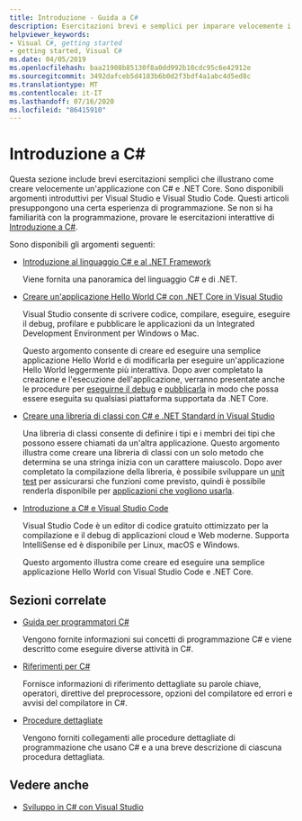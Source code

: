 ```yaml
---
title: Introduzione - Guida a C#
description: Esercitazioni brevi e semplici per imparare velocemente i concetti introduttivi relativi a C# e come scrivere applicazioni .NET Core.
helpviewer_keywords:
- Visual C#, getting started
- getting started, Visual C#
ms.date: 04/05/2019
ms.openlocfilehash: baa21908b85130f8a0dd992b10cdc95c6e42912e
ms.sourcegitcommit: 3492dafceb5d4183b6b0d2f3bdf4a1abc4d5ed8c
ms.translationtype: MT
ms.contentlocale: it-IT
ms.lasthandoff: 07/16/2020
ms.locfileid: "86415910"
---
```

# <a name="get-started-with-c"></a>Introduzione a C\#

Questa sezione include brevi esercitazioni semplici che illustrano come creare velocemente un'applicazione con C# e .NET Core. Sono disponibili argomenti introduttivi per Visual Studio e Visual Studio Code. Questi articoli presuppongono una certa esperienza di programmazione. Se non si ha familiarità con la programmazione, provare le esercitazioni interattive di [Introduzione a C#](../tutorials/intro-to-csharp/index.md).

Sono disponibili gli argomenti seguenti:

- [Introduzione al linguaggio C# e al .NET Framework](introduction-to-the-csharp-language-and-the-net-framework.md)

     Viene fornita una panoramica del linguaggio C# e di .NET.

- [Creare un'applicazione Hello World C# con .NET Core in Visual Studio](../../core/tutorials/with-visual-studio.md)

   Visual Studio consente di scrivere codice, compilare, eseguire, eseguire il debug, profilare e pubblicare le applicazioni da un Integrated Development Environment per Windows o Mac.

   Questo argomento consente di creare ed eseguire una semplice applicazione Hello World e di modificarla per eseguire un'applicazione Hello World leggermente più interattiva. Dopo aver completato la creazione e l'esecuzione dell'applicazione, verranno presentate anche le procedure per [eseguirne il debug](../../core/tutorials/debugging-with-visual-studio.md) e [pubblicarla](../../core/tutorials/publishing-with-visual-studio.md) in modo che possa essere eseguita su qualsiasi piattaforma supportata da .NET Core.

- [Creare una libreria di classi con C# e .NET Standard in Visual Studio](../../core/tutorials/library-with-visual-studio.md)

   Una libreria di classi consente di definire i tipi e i membri dei tipi che possono essere chiamati da un'altra applicazione. Questo argomento illustra come creare una libreria di classi con un solo metodo che determina se una stringa inizia con un carattere maiuscolo. Dopo aver completato la compilazione della libreria, è possibile sviluppare un [unit test](../../core/tutorials/testing-library-with-visual-studio.md) per assicurarsi che funzioni come previsto, quindi è possibile renderla disponibile per [applicazioni che vogliono usarla](/nuget/quickstart/install-and-use-a-package-in-visual-studio).

- [Introduzione a C# e Visual Studio Code](../../core/tutorials/with-visual-studio-code.md)

   Visual Studio Code è un editor di codice gratuito ottimizzato per la compilazione e il debug di applicazioni cloud e Web moderne. Supporta IntelliSense ed è disponibile per Linux, macOS e Windows.

   Questo argomento illustra come creare ed eseguire una semplice applicazione Hello World con Visual Studio Code e .NET Core.

## <a name="related-sections"></a>Sezioni correlate

- [Guida per programmatori C#](../programming-guide/index.md)

    Vengono fornite informazioni sui concetti di programmazione C# e viene descritto come eseguire diverse attività in C#.

- [Riferimenti per C#](../language-reference/index.md)

    Fornisce informazioni di riferimento dettagliate su parole chiave, operatori, direttive del preprocessore, opzioni del compilatore ed errori e avvisi del compilatore in C#.

- [Procedure dettagliate](../walkthroughs.md)

    Vengono forniti collegamenti alle procedure dettagliate di programmazione che usano C# e a una breve descrizione di ciascuna procedura dettagliata.

## <a name="see-also"></a>Vedere anche

- [Sviluppo in C# con Visual Studio](/visualstudio/get-started/csharp/)

